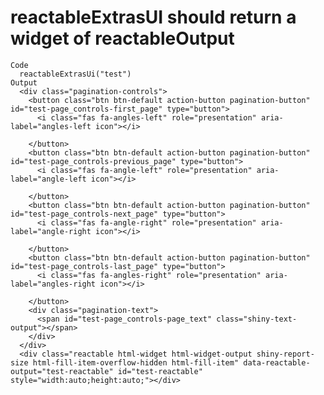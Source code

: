 # reactableExtrasUI should return a widget of reactableOutput

    Code
      reactableExtrasUi("test")
    Output
      <div class="pagination-controls">
        <button class="btn btn-default action-button pagination-button" id="test-page_controls-first_page" type="button">
          <i class="fas fa-angles-left" role="presentation" aria-label="angles-left icon"></i>
          
        </button>
        <button class="btn btn-default action-button pagination-button" id="test-page_controls-previous_page" type="button">
          <i class="fas fa-angle-left" role="presentation" aria-label="angle-left icon"></i>
          
        </button>
        <button class="btn btn-default action-button pagination-button" id="test-page_controls-next_page" type="button">
          <i class="fas fa-angle-right" role="presentation" aria-label="angle-right icon"></i>
          
        </button>
        <button class="btn btn-default action-button pagination-button" id="test-page_controls-last_page" type="button">
          <i class="fas fa-angles-right" role="presentation" aria-label="angles-right icon"></i>
          
        </button>
        <div class="pagination-text">
          <span id="test-page_controls-page_text" class="shiny-text-output"></span>
        </div>
      </div>
      <div class="reactable html-widget html-widget-output shiny-report-size html-fill-item-overflow-hidden html-fill-item" data-reactable-output="test-reactable" id="test-reactable" style="width:auto;height:auto;"></div>

